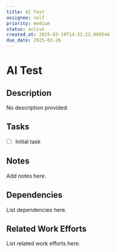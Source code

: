 ```yaml
---
title: AI Test
assignee: self
priority: medium
status: active
created_at: 2025-03-19T14:32:22.088546
due_date: 2025-03-26
---
```


# AI Test

## Description
No description provided.

## Tasks
- [ ] Initial task

## Notes
Add notes here.

## Dependencies
List dependencies here.

## Related Work Efforts
List related work efforts here.